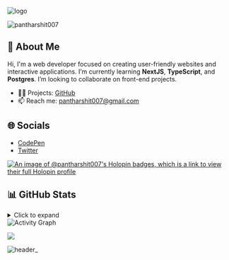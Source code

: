![logo](https://user-images.githubusercontent.com/70382532/138322189-2db8df52-9dcb-40a0-88a8-c365466bd33d.gif)

<p align="left"> <img src="https://komarev.com/ghpvc/?username=pantharshit007&label=Profile%20views&color=0e75b6&style=flat" alt="pantharshit007" /> </p>

## 💫 About Me
Hi, I'm a web developer focused on creating user-friendly websites and interactive applications. I’m currently learning **NextJS**, **TypeScript**, and **Postgres**. I’m looking to collaborate on front-end projects.

- 👨‍💻 Projects: [GitHub](https://github.com/pantharshit007)
- 📫 Reach me: pantharshit007@gmail.com



## 🌐 Socials
- [CodePen](https://codepen.io/pantharshit007)
- [Twitter](https://twitter.com/pantharshit007)


<!-- 
## 💻 Tech Stack
![HTML5](https://img.shields.io/badge/html5-%23E34F26.svg?style=for-the-badge&logo=html5&logoColor=white) 
![JavaScript](https://img.shields.io/badge/javascript-%23323330.svg?style=for-the-badge&logo=javascript&logoColor=%23F7DF1E) 
![CSS3](https://img.shields.io/badge/css3-%231572B6.svg?style=for-the-badge&logo=css3&logoColor=white) 
![React](https://img.shields.io/badge/react-%2320232a.svg?style=for-the-badge&logo=react&logoColor=%2361DAFB) 
![NodeJS](https://img.shields.io/badge/node.js-6DA55F?style=for-the-badge&logo=node.js&logoColor=white)
-->

[![An image of @pantharshit007's Holopin badges, which is a link to view their full Holopin profile](https://holopin.me/pantharshit007)](https://holopin.io/@pantharshit007)

## 📊 GitHub Stats
<details>
  <summary>Click to expand</summary>
  <br />
  <div >
    <img src="https://github-readme-stats.vercel.app/api?username=pantharshit007&show_icons=true&theme=tokyonight&hide_border=true&count_private=true" alt="GitHub Stats" />
    <img src="https://github-readme-streak-stats.herokuapp.com/?user=pantharshit007&theme=tokyonight&hide_border=true" alt="GitHub Streak" />
    <img src="https://github-readme-stats.vercel.app/api/top-langs/?username=pantharshit007&layout=compact&theme=tokyonight&hide_border=true" alt="Top Languages" />
  </div>
</details>


  <img src="https://github-readme-activity-graph.vercel.app/graph?username=pantharshit007&custom_title=harshit%27s%20Contribution%20Graph&bg_color=1a1b27&color=38bdae&line=70a5fd&point=bf91f3&hide_border=true" alt="Activity Graph" />


[![](https://visitcount.itsvg.in/api?id=pantharshit007&icon=0&color=0)](https://visitcount.itsvg.in)

![header_](https://github.com/user-attachments/assets/d6a0035a-21ac-45eb-9f66-5d28dbdebe21)
